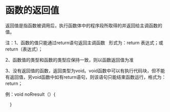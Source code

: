 # 函数的返回值
返回值是指函数被调用后，执行函数体中的程序段所取得的并返回给主调函数的值。

注：1、函数的值只能通过return语句返回主调函数   形式为：return 表达式；或return（表达式）；

2、函数值的类型和函数的类型应保持一致，则以函数返回值为准

3、没有返回值的函数，返回类型为void。void函数中可以有执行代码块，但不能有返回值，另void函数中如有return语句，则该语句只能结束函数运行，格式为：return；

例：void noRresult（）{

 }

